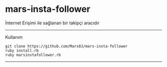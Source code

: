 # mars-insta-follower
İnternet Erişimi ile sağlanan bir takipçi aracıdır
***
Kullanım 
```
git clone https://github.com/Mars0J/mars-insta-follower
ruby install.rb
ruby marsinstafollower.rb

```
***
